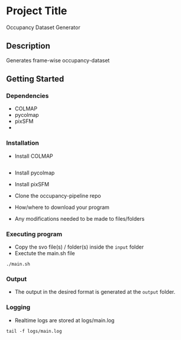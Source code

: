 # Project Title

Occupancy Dataset Generator

## Description

Generates frame-wise occupancy-dataset   

## Getting Started

### Dependencies

* COLMAP 
* pycolmap 
* pixSFM
* 

### Installation 

* Install COLMAP 
```

```
* Install pycolmap 
* Install pixSFM 
* Clone the occupancy-pipeline repo

* How/where to download your program
* Any modifications needed to be made to files/folders

### Executing program

* Copy the svo file(s) / folder(s) inside the `input` folder
* Exectute the main.sh file

```
./main.sh
```
### Output
* The output in the desired format is generated at the `output` folder.

### Logging
* Realtime logs are stored at logs/main.log
```
tail -f logs/main.log
```


